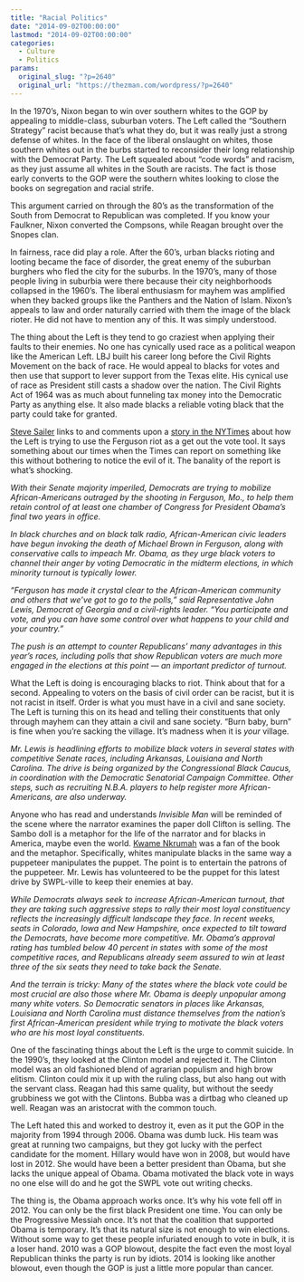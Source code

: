 ```yaml
---
title: "Racial Politics"
date: "2014-09-02T00:00:00"
lastmod: "2014-09-02T00:00:00"
categories:
  - Culture
  - Politics
params:
  original_slug: "?p=2640"
  original_url: "https://thezman.com/wordpress/?p=2640"
---
```


In the 1970’s, Nixon began to win over southern whites to the GOP by
appealing to middle-class, suburban voters. The Left called the
“Southern Strategy” racist because that’s what they do, but it was
really just a strong defense of whites. In the face of the liberal
onslaught on whites, those southern whites out in the burbs started to
reconsider their long relationship with the Democrat Party. The Left
squealed about “code words” and racism, as they just assume all whites
in the South are racists. The fact is those early converts to the GOP
were the southern whites looking to close the books on segregation and
racial strife.

This argument carried on through the 80’s as the transformation of the
South from Democrat to Republican was completed. If you know your
Faulkner, Nixon converted the Compsons, while Reagan brought over the
Snopes clan.

In fairness, race did play a role. After the 60’s, urban blacks rioting
and looting became the face of disorder, the great enemy of the suburban
burghers who fled the city for the suburbs. In the 1970’s, many of those
people living in suburbia were there because their city neighborhoods
collapsed in the 1960’s. The liberal enthusiasm for mayhem was amplified
when they backed groups like the Panthers and the Nation of Islam.
Nixon’s appeals to law and order naturally carried with them the image
of the black rioter. He did not have to mention any of this. It was
simply understood.

The thing about the Left is they tend to go craziest when applying their
faults to their enemies. No one has cynically used race as a political
weapon like the American Left. LBJ built his career long before the
Civil Rights Movement on the back of race. He would appeal to blacks for
votes and then use that support to lever support from the Texas elite.
His cynical use of race as President still casts a shadow over the
nation. The Civil Rights Act of 1964 was as much about funneling tax
money into the Democratic Party as anything else. It also made blacks a
reliable voting black that the party could take for granted.

<a
href="http://www.unz.com/isteve/dems-try-to-ride-ferguson-pogrom-to-senate-victory/"
rel="noopener noreferrer" target="_blank">Steve Sailer</a> links to and
comments upon a <a
href="http://www.nytimes.com/2014/08/31/us/politics/at-risk-in-senate-democrats-seek-to-rally-blacks.html?hpw&amp;rref=us&amp;action=click&amp;pgtype=Homepage&amp;version=HpHedThumbWell&amp;module=well-region&amp;region=bottom-well&amp;WT.nav=bottom-well&amp;_r=0"
rel="noopener noreferrer" target="_blank">story in the NYTimes</a> about
how the Left is trying to use the Ferguson riot as a get out the vote
tool. It says something about our times when the Times can report on
something like this without bothering to notice the evil of it. The
banality of the report is what’s shocking.

*With their Senate majority imperiled, Democrats are trying to mobilize
African-Americans outraged by the shooting in Ferguson, Mo., to help
them retain control of at least one chamber of Congress for President
Obama’s final two years in office.*

*In black churches and on black talk radio, African-American civic
leaders have begun invoking the death of Michael Brown in Ferguson,
along with conservative calls to impeach Mr. Obama, as they urge black
voters to channel their anger by voting Democratic in the midterm
elections, in which minority turnout is typically lower.*

*“Ferguson has made it crystal clear to the African-American community
and others that we’ve got to go to the polls,” said Representative John
Lewis, Democrat of Georgia and a civil-rights leader. “You participate
and vote, and you can have some control over what happens to your child
and your country.”*

*The push is an attempt to counter Republicans’ many advantages in this
year’s races, including polls that show Republican voters are much more
engaged in the elections at this point — an important predictor of
turnout.*

What the Left is doing is encouraging blacks to riot. Think about that
for a second. Appealing to voters on the basis of civil order can be
racist, but it is not racist in itself. Order is what you must have in a
civil and sane society. The Left is turning this on its head and telling
their constituents that only through mayhem can they attain a civil and
sane society. “Burn baby, burn” is fine when you’re sacking the village.
It’s madness when it is *your* village.

*Mr. Lewis is headlining efforts to mobilize black voters in several
states with competitive Senate races, including Arkansas, Louisiana and
North Carolina. The drive is being organized by the Congressional Black
Caucus, in coordination with the Democratic Senatorial Campaign
Committee. Other steps, such as recruiting N.B.A. players to help
register more African-Americans, are also underway.*

Anyone who has read and understands *Invisible Man* will be reminded of
the scene where the narrator examines the paper doll Clifton is selling.
The Sambo doll is a metaphor for the life of the narrator and for blacks
in America, maybe even the world. <a
href="http://www.google.com/url?sa=t&amp;rct=j&amp;q=&amp;esrc=s&amp;source=web&amp;cd=1&amp;cad=rja&amp;uact=8&amp;ved=0CCAQFjAA&amp;url=http%3A%2F%2Fen.wikipedia.org%2Fwiki%2FKwame_Nkrumah&amp;ei=O5EEVLD2CMfPggSeiIL4Bg&amp;usg=AFQjCNFuvWGRQF5EpS2aZ0TM0gMin7dsKA&amp;sig2=DEyvxMEAFWVeaTpfeVlPAg&amp;bvm=bv.74115972,d.eXY"
rel="noopener noreferrer" target="_blank">Kwame Nkrumah</a> was a fan of
the book and the metaphor. Specifically, whites manipulate blacks in the
same way a puppeteer manipulates the puppet. The point is to entertain
the patrons of the puppeteer. Mr. Lewis has volunteered to be the puppet
for this latest drive by SWPL-ville to keep their enemies at bay.

*While Democrats always seek to increase African-American turnout, that
they are taking such aggressive steps to rally their most loyal
constituency reflects the increasingly difficult landscape they face. In
recent weeks, seats in Colorado, Iowa and New Hampshire, once expected
to tilt toward the Democrats, have become more competitive. Mr. Obama’s
approval rating has tumbled below 40 percent in states with some of the
most competitive races, and Republicans already seem assured to win at
least three of the six seats they need to take back the Senate.*

*And the terrain is tricky: Many of the states where the black vote
could be most crucial are also those where Mr. Obama is deeply unpopular
among many white voters. So Democratic senators in places like Arkansas,
Louisiana and North Carolina must distance themselves from the nation’s
first African-American president while trying to motivate the black
voters who are his most loyal constituents.*

One of the fascinating things about the Left is the urge to commit
suicide. In the 1990’s, they looked at the Clinton model and rejected
it. The Clinton model was an old fashioned blend of agrarian populism
and high brow elitism. Clinton could mix it up with the ruling class,
but also hang out with the servant class. Reagan had this same quality,
but without the seedy grubbiness we got with the Clintons. Bubba was a
dirtbag who cleaned up well. Reagan was an aristocrat with the common
touch.

The Left hated this and worked to destroy it, even as it put the GOP in
the majority from 1994 through 2006. Obama was dumb luck. His team was
great at running two campaigns, but they got lucky with the perfect
candidate for the moment. Hillary would have won in 2008, but would have
lost in 2012. She would have been a better president than Obama, but she
lacks the unique appeal of Obama. Obama motivated the black vote in ways
no one else will do and he got the SWPL vote out writing checks.

The thing is, the Obama approach works once. It’s why his vote fell off
in 2012. You can only be the first black President one time. You can
only be the Progressive Messiah once. It’s not that the coalition that
supported Obama is temporary. It’s that its natural size is not enough
to win elections. Without some way to get these people infuriated enough
to vote in bulk, it is a loser hand. 2010 was a GOP blowout, despite the
fact even the most loyal Republican thinks the party is run by idiots.
2014 is looking like another blowout, even though the GOP is just a
little more popular than cancer.
